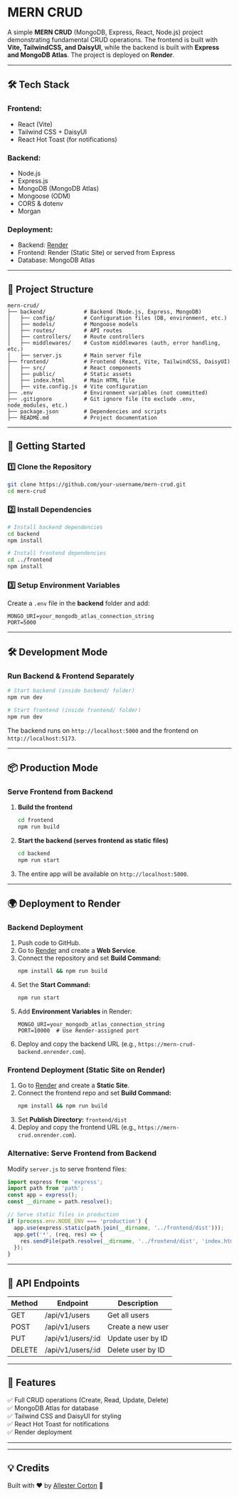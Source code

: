 # MERN CRUD

A simple **MERN CRUD** (MongoDB, Express, React, Node.js) project demonstrating fundamental CRUD operations. The frontend is built with **Vite, TailwindCSS, and DaisyUI**, while the backend is built with **Express and MongoDB Atlas**. The project is deployed on **Render**.

---

## 🛠 Tech Stack

### **Frontend:**

- React (Vite)
- Tailwind CSS + DaisyUI
- React Hot Toast (for notifications)

### **Backend:**

- Node.js
- Express.js
- MongoDB (MongoDB Atlas)
- Mongoose (ODM)
- CORS & dotenv
- Morgan

### **Deployment:**

- Backend: [Render](https://render.com/)
- Frontend: Render (Static Site) or served from Express
- Database: MongoDB Atlas

---

## 📂 Project Structure

```plaintext
mern-crud/
├── backend/            # Backend (Node.js, Express, MongoDB)
│   ├── config/         # Configuration files (DB, environment, etc.)
│   ├── models/         # Mongoose models
│   ├── routes/         # API routes
│   ├── controllers/    # Route controllers
│   ├── middlewares/    # Custom middlewares (auth, error handling, etc.)
│   ├── server.js       # Main server file
├── frontend/           # Frontend (React, Vite, TailwindCSS, DaisyUI)
│   ├── src/            # React components
│   ├── public/         # Static assets
│   ├── index.html      # Main HTML file
│   ├── vite.config.js  # Vite configuration
├── .env                # Environment variables (not committed)
├── .gitignore          # Git ignore file (to exclude .env, node_modules, etc.)
├── package.json        # Dependencies and scripts
├── README.md           # Project documentation
```

---

## 🚀 Getting Started

### 1️⃣ **Clone the Repository**

```bash
git clone https://github.com/your-username/mern-crud.git
cd mern-crud
```

### 2️⃣ **Install Dependencies**

```bash
# Install backend dependencies
cd backend
npm install

# Install frontend dependencies
cd ../frontend
npm install
```

### 3️⃣ **Setup Environment Variables**

Create a `.env` file in the **backend** folder and add:

```env
MONGO_URI=your_mongodb_atlas_connection_string
PORT=5000
```

---

## 🛠 Development Mode

### **Run Backend & Frontend Separately**

```bash
# Start backend (inside backend/ folder)
npm run dev

# Start frontend (inside frontend/ folder)
npm run dev
```

The backend runs on `http://localhost:5000` and the frontend on `http://localhost:5173`.

---

## 📦 Production Mode

### **Serve Frontend from Backend**

1. **Build the frontend**
   ```bash
   cd frontend
   npm run build
   ```
2. **Start the backend (serves frontend as static files)**
   ```bash
   cd backend
   npm run start
   ```
3. The entire app will be available on `http://localhost:5000`.

---

## 🌍 Deployment to Render

### **Backend Deployment**

1. Push code to GitHub.
2. Go to [Render](https://dashboard.render.com/) and create a **Web Service**.
3. Connect the repository and set **Build Command:**
   ```bash
   npm install && npm run build
   ```
4. Set the **Start Command:**
   ```bash
   npm run start
   ```
5. Add **Environment Variables** in Render:
   ```plaintext
   MONGO_URI=your_mongodb_atlas_connection_string
   PORT=10000  # Use Render-assigned port
   ```
6. Deploy and copy the backend URL (e.g., `https://mern-crud-backend.onrender.com`).

### **Frontend Deployment (Static Site on Render)**

1. Go to [Render](https://dashboard.render.com/) and create a **Static Site**.
2. Connect the frontend repo and set **Build Command:**
   ```bash
   npm install && npm run build
   ```
3. Set **Publish Directory:** `frontend/dist`
4. Deploy and copy the frontend URL (e.g., `https://mern-crud.onrender.com`).

### **Alternative: Serve Frontend from Backend**

Modify `server.js` to serve frontend files:

```js
import express from 'express';
import path from 'path';
const app = express();
const __dirname = path.resolve();

// Serve static files in production
if (process.env.NODE_ENV === 'production') {
  app.use(express.static(path.join(__dirname, '../frontend/dist')));
  app.get('*', (req, res) => {
    res.sendFile(path.resolve(__dirname, '../frontend/dist', 'index.html'));
  });
}
```

---

## 📜 API Endpoints

| Method | Endpoint          | Description       |
| ------ | ----------------- | ----------------- |
| GET    | /api/v1/users     | Get all users     |
| POST   | /api/v1/users     | Create a new user |
| PUT    | /api/v1/users/:id | Update user by ID |
| DELETE | /api/v1/users/:id | Delete user by ID |

---

## 📌 Features

✅ Full CRUD operations (Create, Read, Update, Delete)  
✅ MongoDB Atlas for database  
✅ Tailwind CSS and DaisyUI for styling  
✅ React Hot Toast for notifications  
✅ Render deployment

---

---

## 💡 Credits

Built with ❤️ by [Allester Corton](https://github.com/allestercorton) 🚀
